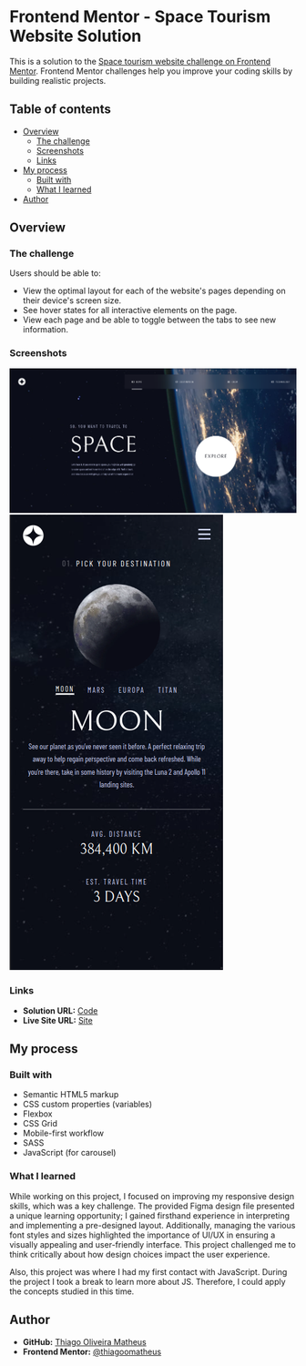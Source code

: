 # Frontend Mentor - Space Tourism Website Solution

This is a solution to the [Space tourism website challenge on Frontend Mentor](https://www.frontendmentor.io/challenges/space-tourism-multipage-website-gRWj1URZ3). Frontend Mentor challenges help you improve your coding skills by building realistic projects.

## Table of contents

- [Overview](#overview)
    - [The challenge](#the-challenge)
    - [Screenshots](#screenshots)
    - [Links](#links)
- [My process](#my-process)
    - [Built with](#built-with)
    - [What I learned](#what-i-learned)
- [Author](#author)


## Overview

### The challenge

Users should be able to:

- View the optimal layout for each of the website's pages depending on their device's screen size.
- See hover states for all interactive elements on the page.
- View each page and be able to toggle between the tabs to see new information.

### Screenshots

![Desktop Screenshot](./assets/images/desktop.png)
![Mobile Screenshot](./assets/images/mobile.png)

### Links

- **Solution URL:** [Code](https://github.com/thiagoomatheus/space-tourism-website)
- **Live Site URL:** [Site](https://thiagoomatheus.github.io/projects/space-tourism-website-main/)

## My process

### Built with

* Semantic HTML5 markup
* CSS custom properties (variables)
* Flexbox
* CSS Grid
* Mobile-first workflow
* SASS
* JavaScript (for carousel)


### What I learned

While working on this project, I focused on improving my responsive design skills, which was a key challenge. The provided Figma design file presented a unique learning opportunity; I gained firsthand experience in interpreting and implementing a pre-designed layout. Additionally, managing the various font styles and sizes highlighted the importance of UI/UX in ensuring a visually appealing and user-friendly interface. This project challenged me to think critically about how design choices impact the user experience.

Also, this project was where I had my first contact with JavaScript. During the project I took a break to learn more about JS. Therefore, I could apply the concepts studied in this time.

## Author

- **GitHub:** [Thiago Oliveira Matheus](https://github.com/thiagoomatheus)
- **Frontend Mentor:** [@thiagoomatheus](https://www.frontendmentor.io/profile/thiagoomatheus)
